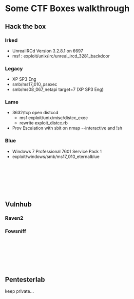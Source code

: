 # Some CTF Boxes walkthrough



## Hack the box

### Irked
- UnrealIRCd Version 3.2.8.1 on 6697
- msf : exploit/unix/irc/unreal_ircd_3281_backdoor


### Legacy
- XP SP3 Eng
- smb/ms17_010_psexec
- smb/ms08_067_netapi target=7 (XP SP3 Eng)

### Lame 
- 3632/tcp open  distccd 
  - msf exploit/unix/misc/distcc_exec 
  - rewrite exploit_distcc.rb 
- Prov Escalation with sbit on nmap --interactive and  !sh

### Blue
- Windows 7 Professional 7601 Service Pack 1
- exploit/windows/smb/ms17_010_eternalblue


<br><br>
================================================
## Vulnhub

### Raven2


### Fowsniff



<br><br>
================================================
## Pentesterlab
keep private...


